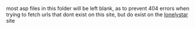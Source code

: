 most asp files in this folder will be left blank,
as to prevent 404 errors when trying to fetch
urls that dont exist on this site, but do exist
on the [lonelystar](http://lonelystar.org/plantsvszombies.htm) site